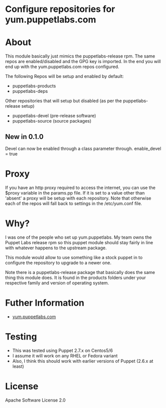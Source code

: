 # Configure repositories for yum.puppetlabs.com

# About
This module basically just mimics the puppetlabs-release rpm. The same repos are
enabled/disabled and the GPG key is imported.  In the end you will end up with
the yum.puppetlabs.com repos configured.

The following Repos will be setup and enabled by default:

  * puppetlabs-products
  * puppetlabs-deps

Other repositories that will setup but disabled (as per the puppetlabs-release setup)

   * puppetlabs-devel (pre-release software)
   * puppetlabs-source (source packages)

## New in 0.1.0

Devel can now be enabled through a class parameter through.
  enable_devel = true

# Proxy
If you have an http proxy required to access the internet, you can use the
$proxy variable in the params.pp file. If it is set to a value other than
'absent' a proxy will be setup with each repository.  Note that otherwise each
of the repos will fall back to settings in the /etc/yum.conf file.

# Why?
I was one of the people who set up yum.puppetlabs. My team owns the Puppet Labs
release rpm so this puppet module should stay fairly in line with whatever
happens to the upstream package.

This module would allow to use something like a stock puppet in to configure
the repository to upgrade to a newer one.

Note there is a puppetlabs-release package that basically does the same thing
this module does.  It is found in the products folders under your respective
family and version of operating system.

# Futher Information

  * [yum.puppetlabs.com](http://yum.puppetlabs.com)

# Testing

  * This was tested using Puppet 2.7.x on Centos5/6
  * I assume it will work on any RHEL or Fedora variant
  * Also, I think this should work with earlier versions of Puppet (2.6.x at least)

# License
Apache Software License 2.0
